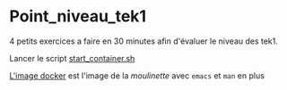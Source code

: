 # Point_niveau_tek1

4 petits exercices a faire en 30 minutes afin d'évaluer le niveau des tek1.

Lancer le script [start_container.sh](./start_container.sh)

[L'image docker](./Dockerfile) est l'image de la *moulinette* avec `emacs` et `man` en plus
